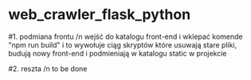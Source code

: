 # web_crawler_flask_python

#1. podmiana frontu /n
wejść do katalogu front-end i wklepać komende "npm run build" i to wywołuje ciąg skryptów 
które usuwają stare pliki, budują nowy front-end i podmieniają w katalogu static w projekcie

#2. reszta  /n
to be done 
